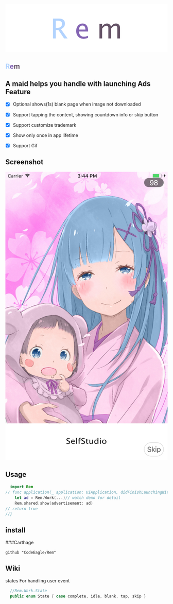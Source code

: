 ![Rem](./Rem.png)

<font color='#B2D3FE'>R</font><font color='#8465B3'>e</font><font color='#655367'>m</font>
---
A maid helps you handle with launching Ads
Feature
---
- [x] Optional shows(1s) blank page when image not downloaded

- [x] Support tapping the content, showing countdown info or skip button

- [x] Support customize trademark

- [x] Show only once in app lifetime

- [x] Support Gif

Screenshot
---
![RemWork](./RemWork.jpg)

Usage
---
```swift
  import Rem
// func application(_ application: UIApplication, didFinishLaunchingWithOptions launchOptions: [UIApplicationLaunchOptionsKey: Any]?) -> Bool {
    let ad = Rem.Work(...)// watch demo for detail
    Rem.shared.show(advertisement: ad)
// return true
//}
```
install
---
###Carthage
```
github "CodeEagle/Rem"
```
Wiki
---
states For handling user event
```swift
  //Rem.Work.State
  public enum State { case complete, idle, blank, tap, skip }
```

